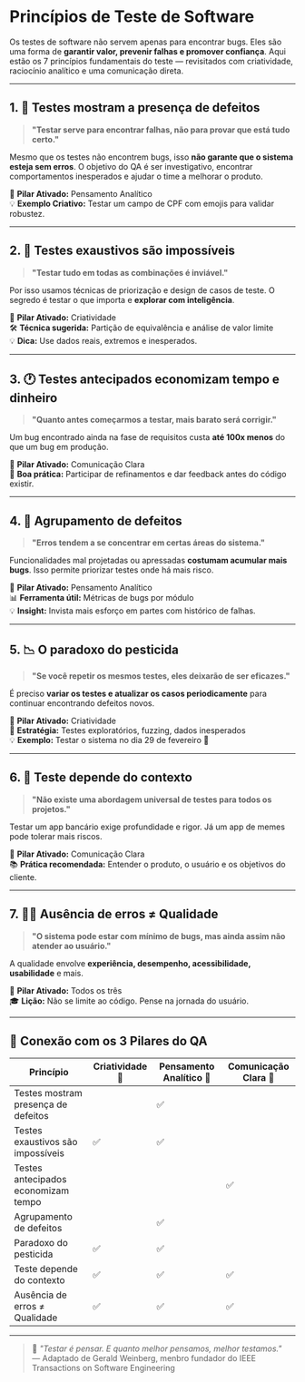 #  Princípios de Teste de Software

Os testes de software não servem apenas para encontrar bugs. Eles são uma forma de **garantir valor, prevenir falhas e promover confiança**. Aqui estão os 7 princípios fundamentais do teste — revisitados com criatividade, raciocínio analítico e uma comunicação direta.

---

## 1. 🐛 Testes mostram a presença de defeitos

> **"Testar serve para encontrar falhas, não para provar que está tudo certo."**

Mesmo que os testes não encontrem bugs, isso **não garante que o sistema esteja sem erros**. O objetivo do QA é ser investigativo, encontrar comportamentos inesperados e ajudar o time a melhorar o produto.

🎯 **Pilar Ativado:** Pensamento Analítico  
💡 **Exemplo Criativo:** Testar um campo de CPF com emojis para validar robustez.

---

## 2. 🧮 Testes exaustivos são impossíveis

> **"Testar tudo em todas as combinações é inviável."**

Por isso usamos técnicas de priorização e design de casos de teste. O segredo é testar o que importa e **explorar com inteligência**.

🎯 **Pilar Ativado:** Criatividade  
🛠️ **Técnica sugerida:** Partição de equivalência e análise de valor limite  
💡 **Dica:** Use dados reais, extremos e inesperados.

---

## 3. 🕐 Testes antecipados economizam tempo e dinheiro

> **"Quanto antes começarmos a testar, mais barato será corrigir."**

Um bug encontrado ainda na fase de requisitos custa **até 100x menos** do que um bug em produção.

🎯 **Pilar Ativado:** Comunicação Clara  
📢 **Boa prática:** Participar de refinamentos e dar feedback antes do código existir.

---

## 4. 🔁 Agrupamento de defeitos

> **"Erros tendem a se concentrar em certas áreas do sistema."**

Funcionalidades mal projetadas ou apressadas **costumam acumular mais bugs**. Isso permite priorizar testes onde há mais risco.

🎯 **Pilar Ativado:** Pensamento Analítico  
📊 **Ferramenta útil:** Métricas de bugs por módulo  
💡 **Insight:** Invista mais esforço em partes com histórico de falhas.

---

## 5. 📉 O paradoxo do pesticida

> **"Se você repetir os mesmos testes, eles deixarão de ser eficazes."**

É preciso **variar os testes e atualizar os casos periodicamente** para continuar encontrando defeitos novos.

🎯 **Pilar Ativado:** Criatividade  
🎲 **Estratégia:** Testes exploratórios, fuzzing, dados inesperados  
💡 **Exemplo:** Testar o sistema no dia 29 de fevereiro 🐸

---

## 6. 🎯 Teste depende do contexto

> **"Não existe uma abordagem universal de testes para todos os projetos."**

Testar um app bancário exige profundidade e rigor. Já um app de memes pode tolerar mais riscos.

🎯 **Pilar Ativado:** Comunicação Clara  
📚 **Prática recomendada:** Entender o produto, o usuário e os objetivos do cliente.

---

## 7. 🙅‍♂️ Ausência de erros ≠ Qualidade

> **"O sistema pode estar com mínimo de bugs, mas ainda assim não atender ao usuário."**

A qualidade envolve **experiência, desempenho, acessibilidade, usabilidade** e mais.

🎯 **Pilar Ativado:** Todos os três  
🎓 **Lição:** Não se limite ao código. Pense na jornada do usuário.

---

## 🔗 Conexão com os 3 Pilares do QA

| Princípio                              | Criatividade 🎨 | Pensamento Analítico 🧠 | Comunicação Clara 💬 |
|----------------------------------------|------------------|--------------------------|-----------------------|
| Testes mostram presença de defeitos    |                  | ✅                       |                     |
| Testes exaustivos são impossíveis      | ✅               | ✅                        |                     |
| Testes antecipados economizam tempo    |                  |                           | ✅                    |
| Agrupamento de defeitos                |                  | ✅                        |                      |
| Paradoxo do pesticida                  | ✅               | ✅                        |                      |
| Teste depende do contexto              | ✅               | ✅                        | ✅                    |
| Ausência de erros ≠ Qualidade          | ✅               | ✅                        | ✅                    |

---

> 🧭 *"Testar é pensar. E quanto melhor pensamos, melhor testamos."*  
> — Adaptado de Gerald Weinberg, menbro fundador do  IEEE Transactions on Software Engineering

